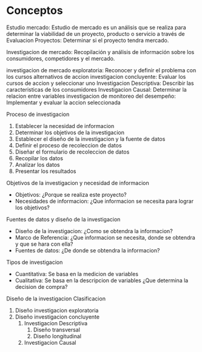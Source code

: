 # Conceptos

Estudio mercado: Estudio de mercado es un análisis que se realiza para determinar la viabilidad de un proyecto, producto o servicio a través de
Evaluacion Proyectos: Determinar si el proyecto tendra mercado.

Investigacion de mercado: Recopilación y análisis de información sobre los consumidores, competidores y el mercado.

investigacion de mercado exploratoria: Reconocer y definir el problema con los cursos alternativos de accion
investigacion concluyente: Evaluar los cursos de accion y seleccionar uno
Investigacion Descriptiva: Describir las caracteristicas de los consumidores
Investigacion Causal: Determinar la relacion entre variables
investigacion de monitoreo del desempeño: Implementar y evaluar la accion seleccionada

Proceso de investigacion
1. Establecer la necesidad de informacion
2. Determinar los objetivos de la investigacion
3. Establecer el diseño de la investigacion y la fuente de datos
4. Definir el proceso de recoleccion de datos
5. Diseñar el formulario de recoleccion de datos
6. Recopilar los datos
7. Analizar los datos
8. Presentar los resultados

Objetivos de la investigacion y necesidad de informacion
* Objetivos: ¿Porque se realiza este proyecto?
* Necesidades de informacion: ¿Que informacion se necesita para lograr los objetivos?

Fuentes de datos y diseño de la investigacion
* Diseño de la investigacion: ¿Como se obtendra la informacion?
* Marco de Referencia: ¿Que informacion se necesita, donde se obtendra y que se hara con ella?
* Fuentes de datos: ¿De donde se obtendra la informacion?

Tipos de investigacion
* Cuantitativa: Se basa en la medicion de variables
* Cualitativa: Se basa en la descripcion de variables ¿Que determina la decision de compra?

Diseño de la investigacion Clasificacion
1. Diseño investigacion exploratoria
2. Diseño investigacion concluyente
   1. Investigacion Descriptiva
      1. Diseño transversal
      2. Diseño longitudinal
   2. Investigacion Causal

